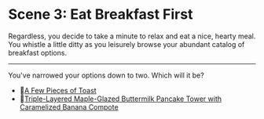 # Scene 3: Eat Breakfast First

Regardless, you decide to take a minute to relax and eat a nice, hearty meal. You whistle a little ditty as you leisurely browse your abundant catalog of breakfast options.

---

You've narrowed your options down to two. Which will it be?

- 🍞[A Few Pieces of Toast](./scene4C.md)
- 🥞[Triple-Layered Maple-Glazed Buttermilk Pancake Tower with Caramelized Banana Compote](./scene4D.md)
